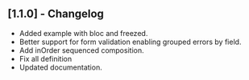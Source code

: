 ## [1.1.0] - Changelog

- Added example with bloc and freezed.
- Better support for form validation enabling grouped errors by field.
- Add inOrder sequenced composition. 
- Fix all definition
- Updated documentation.
